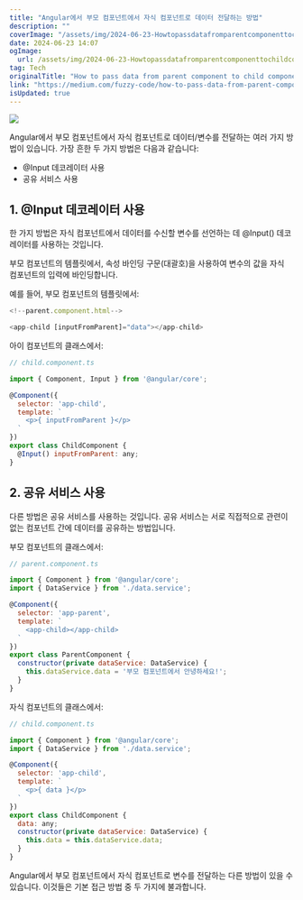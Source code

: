 ```yaml
---
title: "Angular에서 부모 컴포넌트에서 자식 컴포넌트로 데이터 전달하는 방법"
description: ""
coverImage: "/assets/img/2024-06-23-HowtopassdatafromparentcomponenttochildcomponentinAngular_0.png"
date: 2024-06-23 14:07
ogImage: 
  url: /assets/img/2024-06-23-HowtopassdatafromparentcomponenttochildcomponentinAngular_0.png
tag: Tech
originalTitle: "How to pass data from parent component to child component in Angular"
link: "https://medium.com/fuzzy-code/how-to-pass-data-from-parent-component-to-child-component-in-angular-737ec17ecfd7"
isUpdated: true
---
```





<img src="/assets/img/2024-06-23-HowtopassdatafromparentcomponenttochildcomponentinAngular_0.png" />

Angular에서 부모 컴포넌트에서 자식 컴포넌트로 데이터/변수를 전달하는 여러 가지 방법이 있습니다. 가장 흔한 두 가지 방법은 다음과 같습니다:

- @Input 데코레이터 사용
- 공유 서비스 사용

## 1. @Input 데코레이터 사용

<div class="content-ad"></div>

한 가지 방법은 자식 컴포넌트에서 데이터를 수신할 변수를 선언하는 데 @Input() 데코레이터를 사용하는 것입니다.

부모 컴포넌트의 템플릿에서, 속성 바인딩 구문(대괄호)을 사용하여 변수의 값을 자식 컴포넌트의 입력에 바인딩합니다.

예를 들어, 부모 컴포넌트의 템플릿에서:

```js
<!--parent.component.html-->

<app-child [inputFromParent]="data"></app-child>
```

<div class="content-ad"></div>

아이 컴포넌트의 클래스에서:

```js
// child.component.ts

import { Component, Input } from '@angular/core';

@Component({
  selector: 'app-child',
  template: `
    <p>{ inputFromParent }</p>
  `
})
export class ChildComponent {
  @Input() inputFromParent: any;
}
```

## 2. 공유 서비스 사용

다른 방법은 공유 서비스를 사용하는 것입니다. 공유 서비스는 서로 직접적으로 관련이 없는 컴포넌트 간에 데이터를 공유하는 방법입니다.

<div class="content-ad"></div>

부모 컴포넌트의 클래스에서:

```js
// parent.component.ts

import { Component } from '@angular/core';
import { DataService } from './data.service';

@Component({
  selector: 'app-parent',
  template: `
    <app-child></app-child>
  `
})
export class ParentComponent {
  constructor(private dataService: DataService) {
    this.dataService.data = '부모 컴포넌트에서 안녕하세요!';
  }
}
```

자식 컴포넌트의 클래스에서:

```js
// child.component.ts

import { Component } from '@angular/core';
import { DataService } from './data.service';

@Component({
  selector: 'app-child',
  template: `
    <p>{ data }</p>
  `
})
export class ChildComponent {
  data: any;
  constructor(private dataService: DataService) {
    this.data = this.dataService.data;
  }
}
```

<div class="content-ad"></div>

Angular에서 부모 컴포넌트에서 자식 컴포넌트로 변수를 전달하는 다른 방법이 있을 수 있습니다. 이것들은 기본 접근 방법 중 두 가지에 불과합니다.